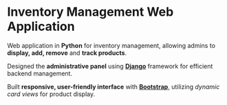 # Inventory Management Web Application
Web application in **Python** for inventory management, allowing admins to **display, add, remove** and **track products**.

Designed the **administrative panel** using [**Django**](https://www.djangoproject.com/) framework for efficient backend management.

Built **responsive, user-friendly interface** with [**Bootstrap**](https://getbootstrap.com/), utilizing *dynamic card views* for product display.
